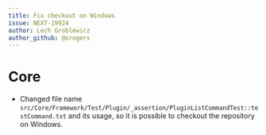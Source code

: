 ```yaml
---
title: Fix checkout on Windows
issue: NEXT-19924
author: Lech Groblewicz
author_github: @xrogers
---
```

# Core
* Changed file name `src/Core/Framework/Test/Plugin/_assertion/PluginListCommandTest::testCommand.txt` and its usage, so it is possible to checkout the repository on Windows.

